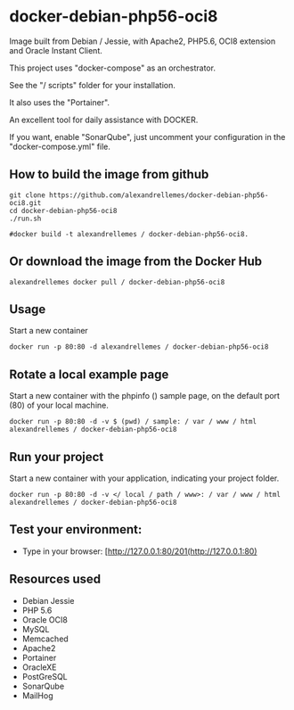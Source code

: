 # docker-debian-php56-oci8

Image built from Debian / Jessie, with Apache2, PHP5.6, OCI8 extension and Oracle Instant Client.

This project uses "docker-compose" as an orchestrator.

See the "/ scripts" folder for your installation.
 
It also uses the "Portainer".

An excellent tool for daily assistance with DOCKER.
 
If you want, enable "SonarQube", just uncomment your configuration in the "docker-compose.yml" file.


## How to build the image from github

    git clone https://github.com/alexandrellemes/docker-debian-php56-oci8.git
    cd docker-debian-php56-oci8
    ./run.sh
    
    #docker build -t alexandrellemes / docker-debian-php56-oci8.

## Or download the image from the Docker Hub

    alexandrellemes docker pull / docker-debian-php56-oci8

## Usage

Start a new container


    docker run -p 80:80 -d alexandrellemes / docker-debian-php56-oci8

## Rotate a local example page

Start a new container with the phpinfo () sample page, on the default port (80) of your local machine.


    docker run -p 80:80 -d -v $ (pwd) / sample: / var / www / html alexandrellemes / docker-debian-php56-oci8

## Run your project

Start a new container with your application, indicating your project folder.


    docker run -p 80:80 -d -v </ local / path / www>: / var / www / html alexandrellemes / docker-debian-php56-oci8

## Test your environment:

* Type in your browser: [http://127.0.0.1:80/201(http://127.0.0.1:80)

## Resources used

- Debian Jessie
- PHP 5.6
- Oracle OCI8
- MySQL
- Memcached
- Apache2
- Portainer
- OracleXE
- PostGreSQL
- SonarQube
- MailHog